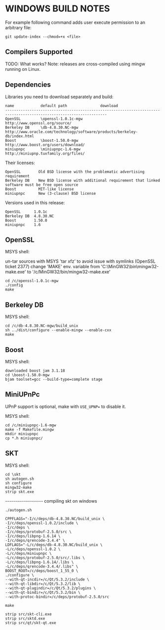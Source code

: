 WINDOWS BUILD NOTES
===================
For example following command adds user execute permission to an arbitrary file:

	git update-index --chmod=+x <file>


Compilers Supported
-------------------
TODO: What works?
Note: releases are cross-compiled using mingw running on Linux.


Dependencies
------------
Libraries you need to download separately and build:

	name            default path               download
	--------------------------------------------------------------------------------------------------------------------
	OpenSSL         \openssl-1.0.1c-mgw        http://www.openssl.org/source/
	Berkeley DB     \db-4.8.30.NC-mgw          http://www.oracle.com/technology/software/products/berkeley-db/index.html
	Boost           \boost-1.50.0-mgw          http://www.boost.org/users/download/
	miniupnpc       \miniupnpc-1.6-mgw         http://miniupnp.tuxfamily.org/files/

Their licenses:

	OpenSSL        Old BSD license with the problematic advertising requirement
	Berkeley DB    New BSD license with additional requirement that linked software must be free open source
	Boost          MIT-like license
	miniupnpc      New (3-clause) BSD license

Versions used in this release:

	OpenSSL      1.0.1c
	Berkeley DB  4.8.30.NC
	Boost        1.50.0
	miniupnpc    1.6


OpenSSL
-------
MSYS shell:

un-tar sources with MSYS 'tar xfz' to avoid issue with symlinks (OpenSSL ticket 2377)
change 'MAKE' env. variable from 'C:\MinGW32\bin\mingw32-make.exe' to '/c/MinGW32/bin/mingw32-make.exe'

	cd /c/openssl-1.0.1c-mgw
	./config
	make

Berkeley DB
-----------
MSYS shell:

	cd /c/db-4.8.30.NC-mgw/build_unix
	sh ../dist/configure --enable-mingw --enable-cxx
	make

Boost
-----
MSYS shell:

	downloaded boost jam 3.1.18
	cd \boost-1.50.0-mgw
	bjam toolset=gcc --build-type=complete stage

MiniUPnPc
---------
UPnP support is optional, make with `USE_UPNP=` to disable it.

MSYS shell:

	cd /c/miniupnpc-1.6-mgw
	make -f Makefile.mingw
	mkdir miniupnpc
	cp *.h miniupnpc/

SKT
-------
MSYS shell:

	cd \skt
	sh autogen.sh
	sh configure
	mingw32-make
	strip skt.exe
	
	
-------------------	compiling skt on windows
	
	./autogen.sh

	CPPFLAGS="-I/c/deps/db-4.8.30.NC/build_unix \
	-I/c/deps/openssl-1.0.2/include \
	-I/c/deps \
	-I/c/deps/protobuf-2.5.0/src \
	-I/c/deps/libpng-1.6.14 \
	-I/c/deps/qrencode-3.4.4" \
	LDFLAGS="-L/c/deps/db-4.8.30.NC/build_unix \
	-L/c/deps/openssl-1.0.2 \
	-L/c/deps/miniupnpc \
	-L/c/deps/protobuf-2.5.0/src/.libs \
	-L/c/deps/libpng-1.6.14/.libs \
	-L/c/deps/qrencode-3.4.4/.libs" \
	BOOST_ROOT=/c/deps/boost_1_55_0 \
	./configure \
	--with-qt-incdir=/c/Qt/5.3.2/include \
	--with-qt-libdir=/c/Qt/5.3.2/lib \
	--with-qt-plugindir=/c/Qt/5.3.2/plugins \
	--with-qt-bindir=/c/Qt/5.3.2/bin \
	--with-protoc-bindir=/c/deps/protobuf-2.5.0/src

	make

	strip src/skt-cli.exe
	strip src/sktd.exe
	strip src/qt/skt-qt.exe	
	
	
	
	
	
	
	
	
